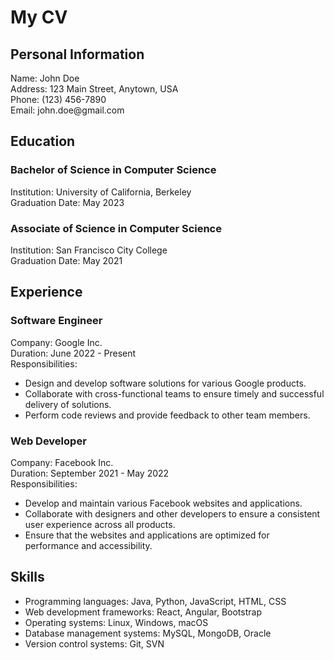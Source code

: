 <!DOCTYPE html>
<html>
<head>
  <meta charset="utf-8">
  <title>My CV</title>
  <style>
    /* Add your own CSS styles here */
  </style>
</head>
<body>
  <h1>My CV</h1>
  <h2>Personal Information</h2>
  <p>
    Name: John Doe<br>
    Address: 123 Main Street, Anytown, USA<br>
    Phone: (123) 456-7890<br>
    Email: john.doe@gmail.com
  </p>
  <h2>Education</h2>
  <h3>Bachelor of Science in Computer Science</h3>
  <p>
    Institution: University of California, Berkeley<br>
    Graduation Date: May 2023
  </p>
  <h3>Associate of Science in Computer Science</h3>
  <p>
    Institution: San Francisco City College<br>
    Graduation Date: May 2021
  </p>
  <h2>Experience</h2>
  <h3>Software Engineer</h3>
  <p>
    Company: Google Inc.<br>
    Duration: June 2022 - Present<br>
    Responsibilities:
    <ul>
      <li>Design and develop software solutions for various Google products.</li>
      <li>Collaborate with cross-functional teams to ensure timely and successful delivery of solutions.</li>
      <li>Perform code reviews and provide feedback to other team members.</li>
    </ul>
  </p>
  <h3>Web Developer</h3>
  <p>
    Company: Facebook Inc.<br>
    Duration: September 2021 - May 2022<br>
    Responsibilities:
    <ul>
      <li>Develop and maintain various Facebook websites and applications.</li>
      <li>Collaborate with designers and other developers to ensure a consistent user experience across all products.</li>
      <li>Ensure that the websites and applications are optimized for performance and accessibility.</li>
    </ul>
  </p>
  <h2>Skills</h2>
  <ul>
    <li>Programming languages: Java, Python, JavaScript, HTML, CSS</li>
    <li>Web development frameworks: React, Angular, Bootstrap</li>
    <li>Operating systems: Linux, Windows, macOS</li>
    <li>Database management systems: MySQL, MongoDB, Oracle</li>
    <li>Version control systems: Git, SVN</li>
  </ul>
</body>
</html>
